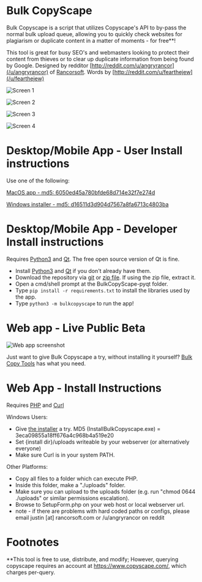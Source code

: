 Bulk CopyScape
=============

Bulk Copyscape is a script that utilizes Copyscape's API to by-pass the normal bulk upload queue, allowing you to quickly check websites for plagiarism or duplicate content in a matter of moments - for free**!

This tool is great for busy SEO's and webmasters looking to protect their content from thieves or to clear up duplicate information from being found by Google.
Designed by redditor [http://reddit.com/u/angryrancor](/u/angryrancor) of [Rancorsoft](http://rancorsoft.com). Words by [http://reddit.com/u/fearthejew](/u/fearthejew)

![Screen 1](ss1.png)

![Screen 2](ss2.png)

![Screen 3](ss3.png)

![Screen 4](ss4.png)

Desktop/Mobile App - User Install instructions
=============

Use one of the following:

[MacOS app - md5: 6050ed45a780bfde68d714e32f7e274d](https://github.com/angryrancor/BulkCopyscape/blob/master/BulkCopyScape-pyqt/release/MacOS/BulkCopyScape.zip)

[Windows installer - md5: d16511d3d904d7567a8fa6713c4803ba](https://github.com/angryrancor/BulkCopyscape/blob/master/BulkCopyScape-pyqt/release/Windows/BulkCopyscape_Install.exe)

Desktop/Mobile App - Developer Install instructions
=============

Requires [Python3](https://www.python.org/downloads/) and [Qt](https://www.qt.io/download). The free open source version of Qt is fine.

* Install [Python3](https://www.python.org/downloads/) and [Qt](https://www.qt.io/download) if you don't already have them.
* Download the repository via [git](https://github.com/angryrancor/BulkCopyscape.git) or [zip file](https://github.com/angryrancor/BulkCopyscape/archive/master.zip). If using the zip file, extract it.
* Open a cmd/shell prompt at the BulkCopyScape-pyqt folder.
* Type `pip install -r requirements.txt` to install the libraries used by the app.
* Type `python3 -m bulkcopyscape` to run the app!


Web app - Live Public Beta
=============

![Web app screenshot](http://rancorsoft.com/images/logos/bulkcopytools_sm.png)

Just want to give Bulk Copyscape a try, without installing it yourself?  [Bulk Copy Tools](https://bulkcopytools.com) has what you need.

Web App - Install Instructions
=============

Requires [PHP](http://php.net) and [Curl](http://curl.haxx.se)

Windows Users:

* Give [the installer](https://github.com/angryrancor/BulkCopyscape/blob/master/BulkCopyScape-Web/windows-installer/Installer/InstallBulkCopyscape.exe) a try.  MD5 (InstallBulkCopyscape.exe) = 3eca09855a18ff676a4c968b4a519e20
* Set {install dir}/uploads writeable by your webserver (or alternatively everyone)
* Make sure Curl is in your system PATH.

Other Platforms:

* Copy all files to a folder which can execute PHP.  
* Inside this folder, make a "./uploads" folder.
* Make sure you can upload to the uploads folder (e.g. run "chmod 0644 ./uploads" or similar permissions escalation).
* Browse to SetupForm.php on your web host or local webserver url.
* note - if there are problems with hard coded paths or configs, please email justin [at] rancorsoft.com or /u/angryrancor on reddit

Footnotes
=============
**This tool is free to use, distribute, and modify; However, querying copyscape requires an account at https://www.copyscape.com/, which charges per-query.